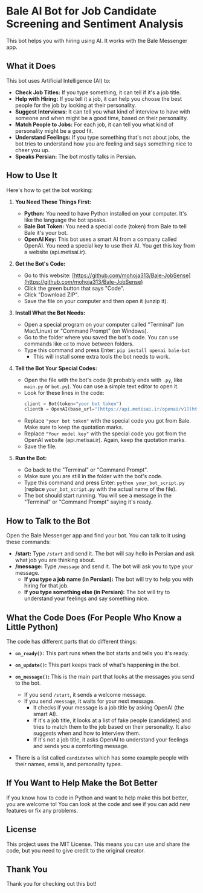 # Bale AI Bot for Job Candidate Screening and Sentiment Analysis

This bot helps you with hiring using AI. It works with the Bale Messenger app.

## What it Does

This bot uses Artificial Intelligence (AI) to:

* **Check Job Titles:** If you type something, it can tell if it's a job title.
* **Help with Hiring:** If you tell it a job, it can help you choose the best people for the job by looking at their personality.
* **Suggest Interviews:** It can tell you what kind of interview to have with someone and when might be a good time, based on their personality.
* **Match People to Jobs:** For each job, it can tell you what kind of personality might be a good fit.
* **Understand Feelings:** If you type something that's not about jobs, the bot tries to understand how you are feeling and says something nice to cheer you up.
* **Speaks Persian:** The bot mostly talks in Persian.

## How to Use It

Here's how to get the bot working:

1.  **You Need These Things First:**
    * **Python:** You need to have Python installed on your computer. It's like the language the bot speaks.
    * **Bale Bot Token:** You need a special code (token) from Bale to tell Bale it's your bot.
    * **OpenAI Key:** This bot uses a smart AI from a company called OpenAI. You need a special key to use their AI. You get this key from a website (api.metisai.ir).

2.  **Get the Bot's Code:**
    * Go to this website: [https://github.com/mohoja313/Bale-JobSense](https://github.com/mohoja313/Bale-JobSense)
    * Click the green button that says "Code".
    * Click "Download ZIP".
    * Save the file on your computer and then open it (unzip it).

3.  **Install What the Bot Needs:**
    * Open a special program on your computer called "Terminal" (on Mac/Linux) or "Command Prompt" (on Windows).
    * Go to the folder where you saved the bot's code. You can use commands like `cd` to move between folders.
    * Type this command and press Enter: `pip install openai bale-bot`
        * This will install some extra tools the bot needs to work.

4.  **Tell the Bot Your Special Codes:**
    * Open the file with the bot's code (it probably ends with `.py`, like `main.py` or `bot.py`). You can use a simple text editor to open it.
    * Look for these lines in the code:
        ```python
        client = Bot(token="your bot token")
        clientb = OpenAI(base_url="[https://api.metisai.ir/openai/v1](https://api.metisai.ir/openai/v1)", api_key="Your model key")
        ```
    * Replace `"your bot token"` with the special code you got from Bale. Make sure to keep the quotation marks.
    * Replace `"Your model key"` with the special code you got from the OpenAI website (api.metisai.ir). Again, keep the quotation marks.
    * Save the file.

5.  **Run the Bot:**
    * Go back to the "Terminal" or "Command Prompt".
    * Make sure you are still in the folder with the bot's code.
    * Type this command and press Enter: `python your_bot_script.py` (replace `your_bot_script.py` with the actual name of the file).
    * The bot should start running. You will see a message in the "Terminal" or "Command Prompt" saying it's ready.

## How to Talk to the Bot

Open the Bale Messenger app and find your bot. You can talk to it using these commands:

* **/start:** Type `/start` and send it. The bot will say hello in Persian and ask what job you are thinking about.
* **/message:** Type `/message` and send it. The bot will ask you to type your message.
    * **If you type a job name (in Persian):** The bot will try to help you with hiring for that job.
    * **If you type something else (in Persian):** The bot will try to understand your feelings and say something nice.

## What the Code Does (For People Who Know a Little Python)

The code has different parts that do different things:

* **`on_ready()`:** This part runs when the bot starts and tells you it's ready.
* **`on_update()`:** This part keeps track of what's happening in the bot.
* **`on_message()`:** This is the main part that looks at the messages you send to the bot.
    * If you send `/start`, it sends a welcome message.
    * If you send `/message`, it waits for your next message.
        * It checks if your message is a job title by asking OpenAI (the smart AI).
        * If it's a job title, it looks at a list of fake people (candidates) and tries to match them to the job based on their personality. It also suggests when and how to interview them.
        * If it's not a job title, it asks OpenAI to understand your feelings and sends you a comforting message.

* There is a list called `candidates` which has some example people with their names, emails, and personality types.

## If You Want to Help Make the Bot Better

If you know how to code in Python and want to help make this bot better, you are welcome to! You can look at the code and see if you can add new features or fix any problems.

## License

This project uses the MIT License. This means you can use and share the code, but you need to give credit to the original creator.

## Thank You

Thank you for checking out this bot!
